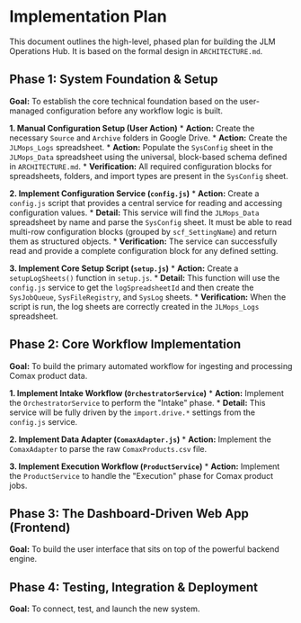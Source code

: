 # Implementation Plan

This document outlines the high-level, phased plan for building the JLM Operations Hub. It is based on the formal design in `ARCHITECTURE.md`.

## Phase 1: System Foundation & Setup

**Goal:** To establish the core technical foundation based on the user-managed configuration before any workflow logic is built.

**1. Manual Configuration Setup (User Action)**
    *   **Action:** Create the necessary `Source` and `Archive` folders in Google Drive.
    *   **Action:** Create the `JLMops_Logs` spreadsheet.
    *   **Action:** Populate the `SysConfig` sheet in the `JLMops_Data` spreadsheet using the universal, block-based schema defined in `ARCHITECTURE.md`.
    *   **Verification:** All required configuration blocks for spreadsheets, folders, and import types are present in the `SysConfig` sheet.

**2. Implement Configuration Service (`config.js`)**
    *   **Action:** Create a `config.js` script that provides a central service for reading and accessing configuration values.
    *   **Detail:** This service will find the `JLMops_Data` spreadsheet by name and parse the `SysConfig` sheet. It must be able to read multi-row configuration blocks (grouped by `scf_SettingName`) and return them as structured objects.
    *   **Verification:** The service can successfully read and provide a complete configuration block for any defined setting.

**3. Implement Core Setup Script (`setup.js`)**
    *   **Action:** Create a `setupLogSheets()` function in `setup.js`.
    *   **Detail:** This function will use the `config.js` service to get the `logSpreadsheetId` and then create the `SysJobQueue`, `SysFileRegistry`, and `SysLog` sheets.
    *   **Verification:** When the script is run, the log sheets are correctly created in the `JLMops_Logs` spreadsheet.

## Phase 2: Core Workflow Implementation

**Goal:** To build the primary automated workflow for ingesting and processing Comax product data.

**1. Implement Intake Workflow (`OrchestratorService`)**
    *   **Action:** Implement the `OrchestratorService` to perform the "Intake" phase.
    *   **Detail:** This service will be fully driven by the `import.drive.*` settings from the `config.js` service.

**2. Implement Data Adapter (`ComaxAdapter.js`)**
    *   **Action:** Implement the `ComaxAdapter` to parse the raw `ComaxProducts.csv` file.

**3. Implement Execution Workflow (`ProductService`)**
    *   **Action:** Implement the `ProductService` to handle the "Execution" phase for Comax product jobs.

## Phase 3: The Dashboard-Driven Web App (Frontend)

**Goal:** To build the user interface that sits on top of the powerful backend engine.

## Phase 4: Testing, Integration & Deployment

**Goal:** To connect, test, and launch the new system.
